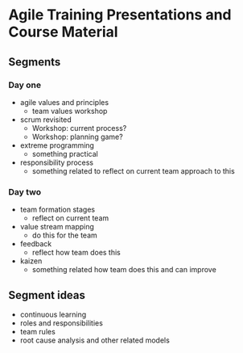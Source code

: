 # Agile Training Presentations and Course Material 


## Segments

### Day one

* agile values and principles
    - team values workshop
* scrum revisited
    - Workshop: current process?
    - Workshop: planning game?
* extreme programming
    - something practical
* responsibility process
    - something related to reflect on current team approach to this

### Day two

* team formation stages
    - reflect on current team
* value stream mapping
    - do this for the team
* feedback
    - reflect how team does this
* kaizen
    - something related how team does this and can improve
    
Segment ideas
----------------
* continuous learning
* roles and responsibilities
* team rules
* root cause analysis and other related models 
